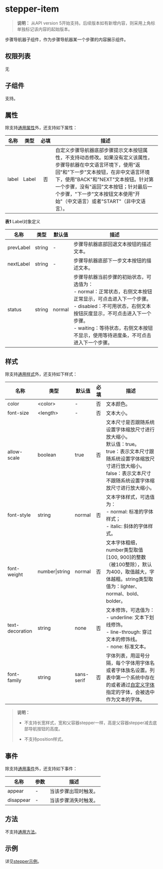 # stepper-item
<!--Kit: ArkUI-->
<!--Subsystem: ArkUI-->
<!--Owner: @mayaolll-->
<!--Designer: @jiangdayuan-->
<!--Tester: @lxl007-->
<!--Adviser: @HelloCrease-->

>  **说明：**
> 从API version 5开始支持。后续版本如有新增内容，则采用上角标单独标记该内容的起始版本。

步骤导航器子组件，作为步骤导航器某一个步骤的内容展示组件。


## 权限列表

无


## 子组件

支持。


## 属性

除支持[通用属性](js-components-common-attributes.md)外，还支持如下属性：

| 名称 | 类型 | 必填 | 描述 |
| -------- | -------- | -------- | -------- |
| label | Label | &nbsp;&nbsp;否&nbsp;&nbsp; | 自定义步骤导航器底部步骤提示文本按钮属性，不支持动态修改。如果没有定义该属性，步骤导航器在中文语言环境下，使用"返回"和"下一步"文本按钮，在非中文语言环境下，使用"BACK"和"NEXT"文本按钮。针对第一个步骤，没有"返回"文本按钮；针对最后一个步骤，"下一步"文本按钮文本使用"开始"（中文语言）或者"START"（非中文语言）。 |

**表1** Label对象定义

| 名称 | 类型 | 默认值 | 描述 |
| -------- | -------- | -------- | -------- |
| prevLabel | string | - | 步骤导航器底部回退文本按钮的描述文本。 |
| nextLabel | string | - | 步骤导航器底部下一步文本按钮的描述文本。 |
| status | string | normal | 步骤导航器当前步骤的初始状态，可选值为：<br/>-&nbsp;normal：正常状态，右侧文本按钮正常显示，可点击进入下一个步骤。<br/>-&nbsp;disabled：不可用状态，右侧文本按钮灰度显示，不可点击进入下一个步骤。<br/>-&nbsp;waiting：等待状态，右侧文本按钮不显示，使用等待进度条，不可点击进入下一个步骤。 |


## 样式

除支持[通用样式](js-components-common-styles.md)外，还支持如下样式：

| 名称 | 类型 | 默认值 | 必填 | 描述 |
| -------- | -------- | -------- | -------- | -------- |
| color | &lt;color&gt; | - | 否 | 文本颜色。 |
| font-size | &lt;length&gt; | - | 否 | 文本大小。 |
| allow-scale | boolean | true | 否 | 文本尺寸是否跟随系统设置字体缩放尺寸进行放大缩小。<br>默认值：true。<br>true：表示文本尺寸跟随系统设置字体缩放尺寸进行放大缩小。<br>false：表示文本尺寸不跟随系统设置字体缩放尺寸进行放大缩小。 |
| font-style | string | normal | 否 | 文本字体样式，可选值为：<br/>-&nbsp;normal:&nbsp;标准的字体样式；<br/>-&nbsp;italic:&nbsp;斜体的字体样式。 |
| font-weight | number\|string | normal | 否 | 文本字体粗细，number类型取值[100,&nbsp;900]的整数（被100整除），默认为400，取值越大，字体越粗。string类型取值为：lighter、normal、bold、bolder。 |
| text-decoration | string | none | 否 | 文本修饰，可选值为：<br/>-&nbsp;underline:&nbsp;文本下划线修饰。<br/>-&nbsp;line-through:&nbsp;穿过文本的修饰线。<br/>-&nbsp;none:&nbsp;标准文本。 |
| font-family | string | sans-serif | 否 | 字体列表，用逗号分隔，每个字体用字体名或者字体族名设置。列表中第一个系统中存在的或者通过[自定义字体](js-components-common-customizing-font.md)指定的字体，会被选中作为文本的字体。 |

>  **说明：**
> - 不支持长宽样式，宽和父容器stepper一样，高是父容器stepper减去底部导航按钮的高度。
> 
> - 不支持position样式。


## 事件

除支持[通用事件](js-components-common-events.md)外，还支持如下事件：

| 名称 | 参数 | 描述 |
| -------- | -------- | -------- |
| appear | - | 当该步骤出现时触发。 |
| disappear | - | 当该步骤消失时触发。 |


## 方法

不支持[通用方法](js-components-common-methods.md)。


## 示例

详见[stepper示例](js-components-container-stepper.md)。
